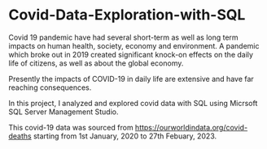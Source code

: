 # Covid-Data-Exploration-with-SQL
Covid 19 pandemic have had several short-term as well as long term impacts on human health, society, economy and environment. A pandemic which broke out in 2019 created significant knock-on effects on the daily life of citizens, as well as about the global economy.

Presently the impacts of COVID-19 in daily life are extensive and have far reaching consequences.

In this project, I analyzed and explored covid data with SQL using Micrsoft SQL Server Management Studio.

This covid-19 data was sourced from https://ourworldindata.org/covid-deaths starting from 1st January, 2020 to 27th Febuary, 2023.
